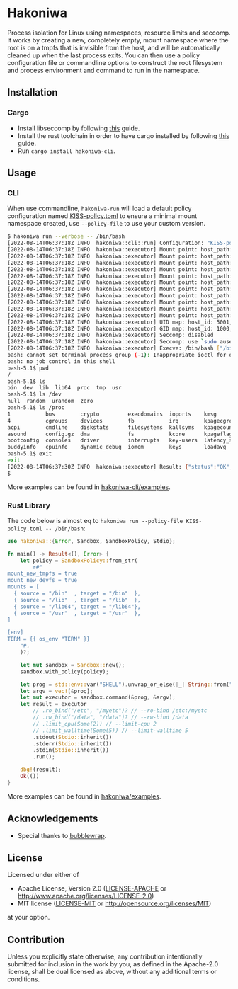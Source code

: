 # Hakoniwa

Process isolation for Linux using namespaces, resource limits and seccomp. It
works by creating a new, completely empty, mount namespace where the root is
on a tmpfs that is invisible from the host, and will be automatically cleaned
up when the last process exits. You can then use a policy configuration file or
commandline options to construct the root filesystem and process environment
and command to run in the namespace.


## Installation

### Cargo

* Install libseccomp by following [this][Install libseccomp] guide.
* Install the rust toolchain in order to have cargo installed by following
  [this][Install Rust] guide.
* Run `cargo install hakoniwa-cli`.


## Usage

### CLI

When use commandline, `hakoniwa-run` will load a default policy configuration named
[KISS-policy.toml] to ensure a minimal mount namespace created, use `--policy-file`
to use your custom version.

```sh
$ hakoniwa run --verbose -- /bin/bash
[2022-08-14T06:37:18Z INFO  hakoniwa::cli::run] Configuration: "KISS-policy.toml"
[2022-08-14T06:37:18Z INFO  hakoniwa::executor] Mount point: host_path: "/tmp/hakoniwa-sPIay4xI", container_path: "/"
[2022-08-14T06:37:18Z INFO  hakoniwa::executor] Mount point: host_path: none, container_path: "/proc", fstype: proc
[2022-08-14T06:37:18Z INFO  hakoniwa::executor] Mount point: host_path: none, container_path: "/tmp", fstype: tmpfs
[2022-08-14T06:37:18Z INFO  hakoniwa::executor] Mount point: host_path: "/dev/null", container_path: "/dev/null"
[2022-08-14T06:37:18Z INFO  hakoniwa::executor] Mount point: host_path: "/dev/random", container_path: "/dev/random"
[2022-08-14T06:37:18Z INFO  hakoniwa::executor] Mount point: host_path: "/dev/urandom", container_path: "/dev/urandom"
[2022-08-14T06:37:18Z INFO  hakoniwa::executor] Mount point: host_path: "/dev/zero", container_path: "/dev/zero"
[2022-08-14T06:37:18Z INFO  hakoniwa::executor] Mount point: host_path: "/usr/bin", container_path: "/bin", readonly: true
[2022-08-14T06:37:18Z INFO  hakoniwa::executor] Mount point: host_path: "/usr/lib", container_path: "/lib", readonly: true
[2022-08-14T06:37:18Z INFO  hakoniwa::executor] Mount point: host_path: "/usr/lib", container_path: "/lib64", readonly: true
[2022-08-14T06:37:18Z INFO  hakoniwa::executor] Mount point: host_path: "/usr", container_path: "/usr", readonly: true
[2022-08-14T06:37:18Z INFO  hakoniwa::executor] UID map: host_id: 5001, container_id: 5001
[2022-08-14T06:37:18Z INFO  hakoniwa::executor] GID map: host_id: 1000, container_id: 1000
[2022-08-14T06:37:18Z INFO  hakoniwa::executor] Seccomp: disabled
[2022-08-14T06:37:18Z INFO  hakoniwa::executor] Seccomp: use `sudo ausearch -ts 06:37:18 -m seccomp -i` to know more detail
[2022-08-14T06:37:18Z INFO  hakoniwa::executor] Execve: /bin/bash ["/bin/bash"]
bash: cannot set terminal process group (-1): Inappropriate ioctl for device
bash: no job control in this shell
bash-5.1$ pwd
/
bash-5.1$ ls
bin  dev  lib  lib64  proc  tmp  usr
bash-5.1$ ls /dev
null  random  urandom  zero
bash-5.1$ ls /proc
1           bus        crypto         execdomains  ioports    kmsg           locks    mtrr          scsi      sys            uptime
4           cgroups    devices        fb           irq        kpagecgroup    meminfo  net           self      sysrq-trigger  version
acpi        cmdline    diskstats      filesystems  kallsyms   kpagecount     misc     pagetypeinfo  slabinfo  sysvipc        vmallocinfo
asound      config.gz  dma            fs           kcore      kpageflags     modules  partitions    softirqs  thread-self    vmstat
bootconfig  consoles   driver         interrupts   key-users  latency_stats  mounts   pressure      stat      timer_list     zoneinfo
buddyinfo   cpuinfo    dynamic_debug  iomem        keys       loadavg        mtd      schedstat     swaps     tty
bash-5.1$ exit
exit
[2022-08-14T06:37:30Z INFO  hakoniwa::executor] Result: {"status":"OK","reason":"","exit_code":0,"start_time":"2022-08-14T06:37:18.589010919Z","real_time":{"secs":12,"nanos":382268418},"system_time":{"secs":0,"nanos":6211000},"user_time":{"secs":0,"nanos":8138000},"max_rss":3748}
$
```

More examples can be found in [hakoniwa-cli/examples].

### Rust Library

The code below is almost eq to `hakoniwa run --policy-file KISS-policy.toml -- /bin/bash`:

```rust
use hakoniwa::{Error, Sandbox, SandboxPolicy, Stdio};

fn main() -> Result<(), Error> {
    let policy = SandboxPolicy::from_str(
        r#"
mount_new_tmpfs = true
mount_new_devfs = true
mounts = [
  { source = "/bin"  , target = "/bin"  },
  { source = "/lib"  , target = "/lib"  },
  { source = "/lib64", target = "/lib64"},
  { source = "/usr"  , target = "/usr"  },
]

[env]
TERM = {{ os_env "TERM" }}
    "#,
    )?;

    let mut sandbox = Sandbox::new();
    sandbox.with_policy(policy);

    let prog = std::env::var("SHELL").unwrap_or_else(|_| String::from("/bin/sh"));
    let argv = vec![&prog];
    let mut executor = sandbox.command(&prog, &argv);
    let result = executor
        // .ro_bind("/etc", "/myetc")? // --ro-bind /etc:/myetc
        // .rw_bind("/data", "/data")? // --rw-bind /data
        // .limit_cpu(Some(2)) // --limit-cpu 2
        // .limit_walltime(Some(5)) // --limit-walltime 5
        .stdout(Stdio::inherit())
        .stderr(Stdio::inherit())
        .stdin(Stdio::inherit())
        .run();

    dbg!(result);
    Ok(())
}
```

More examples can be found in [hakoniwa/examples].


## Acknowledgements

* Special thanks to [bubblewrap].


## License

Licensed under either of

* Apache License, Version 2.0 ([LICENSE-APACHE](LICENSE-APACHE) or http://www.apache.org/licenses/LICENSE-2.0)
* MIT license ([LICENSE-MIT](LICENSE-MIT) or http://opensource.org/licenses/MIT)

at your option.


## Contribution

Unless you explicitly state otherwise, any contribution intentionally submitted
for inclusion in the work by you, as defined in the Apache-2.0 license, shall be
dual licensed as above, without any additional terms or conditions.


[Install libseccomp]:https://github.com/libseccomp-rs/libseccomp-rs#requirements
[Install Rust]:https://www.rust-lang.org/tools/install
[bubblewrap]:https://github.com/containers/bubblewrap
[KISS-policy.toml]:https://github.com/souk4711/hakoniwa/blob/main/hakoniwa-cli/src/embed/KISS-policy.toml
[hakoniwa-cli/examples]:https://github.com/souk4711/hakoniwa/tree/main/hakoniwa-cli/examples
[hakoniwa/examples]:https://github.com/souk4711/hakoniwa/tree/main/hakoniwa/examples
